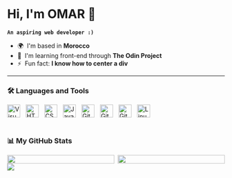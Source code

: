 # Hi, I'm OMAR 👋

**`An aspiring web developer :)`**

- 🌍  I'm based in **Morocco**
- 🧠  I'm learning front-end through **The Odin Project**
- ⚡  Fun fact: **I know how to center a div**

---

### 🛠️ Languages and Tools

[<img align="left" alt="Visual Studio Code" width="30px" style="padding-right:10px;" src="https://cdn.jsdelivr.net/gh/devicons/devicon@latest/icons/vscode/vscode-original.svg" />](https://code.visualstudio.com/)
[<img align="left" alt="HTML" width="30px" style="padding-right:10px;" src="https://cdn.jsdelivr.net/gh/devicons/devicon/icons/html5/html5-plain.svg" />](https://developer.mozilla.org/en-US/docs/Web/HTML)
[<img align="left" alt="CSS" width="30px" style="padding-right:10px;" src="https://cdn.jsdelivr.net/gh/devicons/devicon/icons/css3/css3-plain.svg" />](https://developer.mozilla.org/en-US/docs/Web/CSS)
[<img align="left" alt="JavaScript" width="30px" style="padding-right:10px;" src="https://cdn.jsdelivr.net/gh/devicons/devicon/icons/javascript/javascript-plain.svg" />](https://developer.mozilla.org/en-US/docs/Web/JavaScript)
[<img align="left" alt="Git" width="30px" style="padding-right:10px;" src="https://cdn.jsdelivr.net/gh/devicons/devicon@latest/icons/git/git-original.svg" />](https://git-scm.com/)
[<img align="left" alt="GitHub" width="30px" src="https://user-images.githubusercontent.com/3369400/139447912-e0f43f33-6d9f-45f8-be46-2df5bbc91289.png" style="padding-right:10px;" />](https://github.com/OneSrX#gh-dark-mode-only)
[<img align="left" alt="GitHub" width="30px" src="https://user-images.githubusercontent.com/3369400/139448065-39a229ba-4b06-434b-bc67-616e2ed80c8f.png" style="padding-right:10px;" />](https://github.com/OneSrX#gh-light-mode-only)
[<img align="left" alt="Linux" width="30px" style="padding-right:10px;" src="https://cdn.jsdelivr.net/gh/devicons/devicon/icons/linux/linux-original.svg" />](https://www.linux.org/pages/download/)
<br />
<br />

#

### 📊 My GitHub Stats

<div style="display: grid;
  grid-template-columns: repeat(auto-fit, minmax(min(10rem, 100%), 1fr));
  gap: 0.5rem;
  max-width:100%">
<!-- GitHub Stats -->
<picture>
  <source
    width=100%
    srcset="https://github-readme-stats.vercel.app/api?username=onesrx&theme=catppuccin_mocha&hide_border=true&custom_title=OMAR's%20GitHub%20Stats&title_color=94e2d5&ring_color=94e2d5"
    media="(prefers-color-scheme: dark)"
  />
  <source
    width=100%
    srcset="https://github-readme-stats.vercel.app/api?username=onesrx&theme=catppuccin_latte&hide_border=true&custom_title=OMAR's%20GitHub%20Stats"
    media="(prefers-color-scheme: light), (prefers-color-scheme: no-preference)"
  />
  <img width=100% src="https://github-readme-stats.vercel.app/api?username=onesrx&show_icons=true" />
</picture>
<!-- GitHub Streak -->
<picture>
  <source
    width=100%
    srcset="https://streak-stats.demolab.com?user=onesrx&theme=catppuccin-mocha&hide_border=true&mode=weekly&card_width=455&hide_longest_streak=true"
    media="(prefers-color-scheme: dark)"
  />
  <source
    width=100%
    srcset="https://streak-stats.demolab.com?user=onesrx&theme=catppuccin-latte&hide_border=true&mode=weekly&card_width=455&hide_longest_streak=true"
    media="(prefers-color-scheme: light), (prefers-color-scheme: no-preference)"
  />
  <img width=100% src="https://streak-stats.demolab.com?user=onesrx&hide_border=true&mode=weekly&card_width=455&hide_longest_streak=true" />
</picture>
</div>
<!-- GitHub Graph -->
<picture>
  <source
    srcset="https://github-readme-activity-graph.vercel.app/graph?username=onesrx&theme=material-palenight&radius=10&custom_title=OMAR's%20Activity%20Graph&bg_color=1e1e2e&hide_border=true&title_color=94e2d5&point=94e2d5&line=c6a2f1&area_color=cdd6f4"
    media="(prefers-color-scheme: dark)"
  />
  <source
    srcset="https://github-readme-activity-graph.vercel.app/graph?username=onesrx&theme=material-palenight&radius=10&custom_title=OMAR's%20Activity%20Graph&bg_color=eff1f5&hide_border=true&title_color=4c4f69&point=179299&line=8839ef&area_color=4c4f69"
    media="(prefers-color-scheme: light), (prefers-color-scheme: no-preference)"
  />
  <img src="https://github-readme-activity-graph.vercel.app/graph?username=onesrx&theme=minimal&radius=10&custom_title=OMAR's%20Activity%20Graph&hide_border=true" />
</picture>
